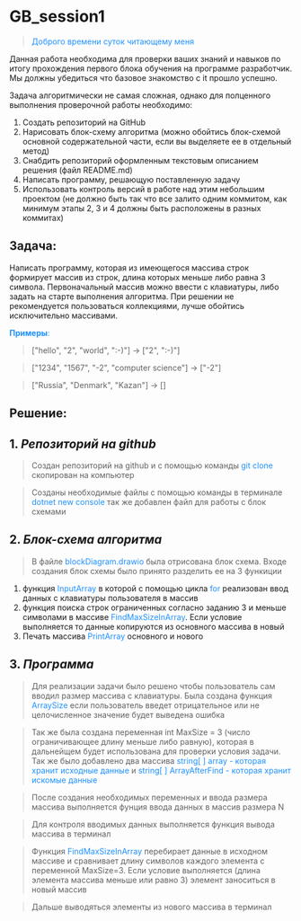 # GB_session1

> <span style="color:Dodgerblue">Доброго времени суток читающему меня</span>

Данная работа необходима для проверки ваших знаний и навыков по итогу прохождения первого блока обучения на программе разработчик. Мы должны убедиться что базовое знакомство с it прошло успешно.

Задача алгоритмически не самая сложная, однако для полценного выполнения проверочной работы необходимо:
1. Создать репозиторий на GitHub
2. Нарисовать блок-схему алгоритма (можно обойтись блок-схемой основной содержательной части, если вы выделяете ее в отдельный метод)
3. Снабдить репозиторий оформленным текстовым описанием решения (файл README.md)
4. Написать программу, решающую поставленную задачу
5. Использовать контроль версий в работе над этим небольшим проектом (не должно быть так что все залито одним коммитом, как минимум этапы 2, 3 и 4 должны быть расположены в разных коммитах)

## Задача:
Написать программу, которая из имеющегося массива строк формирует массив из строк, длина которых меньше либо равна 3 символа. Первоначальный массив можно ввести с клавиатуры, либо задать на старте выполнения алгоритма. При решении не рекомендуется пользоваться коллекциями, лучше обойтись исключительно массивами.

<span style="color:Dodgerblue">**Примеры**:</span>

> ["hello", "2", "world", ":-)"] -> ["2", ":-)"]

> ["1234", "1567", "-2", "computer science"] -> ["-2"]

> ["Russia", "Denmark", "Kazan"] -> []

## Решение:

## 1. ***Репозиторий на github***

> Создан репозиторий на github и с помощью команды <span style="color:Dodgerblue">git clone</span> скопирован на компьютер

> Созданы необходимые файлы с помощью команды в терминале <span style="color:Dodgerblue">dotnet new console</span> так же добавлен файл для работы с блок схемами

## 2. ***Блок-схема алгоритма***

> В файле <span style="color:Dodgerblue">blockDiagram.drawio</span> была отрисована блок схема. Входе создания блок схемы было принято разделить ее на 3 функиции
1. функция <span style="color:Dodgerblue">InputArray</span> в которой с помощью цикла <span style="color:Dodgerblue">for</span> реализован ввод данных с клавиатуры пользователя в массив
2. функция поиска строк ограниченных согласно заданию 3 и меньше символами в массиве <span style="color:Dodgerblue">FindMaxSizeInArray</span>. Если условие выполняется то данные копируются из основного массива в новый
3. Печать массива <span style="color:Dodgerblue">PrintArray</span> основного и нового

## 3. ***Программа***
> Для реализации задачи было решено чтобы пользователь сам вводил размер массива с клавиатуры. Была создана функция <span style="color:Dodgerblue">ArraySize</span> если пользователь введет отрицательное или не целочисленное значение будет выведена ошибка

> Так же была создана переменная int MaxSize = 3 (число ограничивающее длину меньше либо равную), которая в дальнейщем будет использована для проверки условия задачи. Так же было добавлено два массива <span style="color:Dodgerblue">string[ ] array - которая хранит исходные данные</span> и <span style="color:Dodgerblue">string[ ] ArrayAfterFind - которая хранит искомые данные</span>

> После создания необходимых переменных и ввода размера массива выполняется фунция ввода данных в массив размера N

> Для контроля вводимых данных выполняется функция вывода массива в терминал

> Функция <span style="color:Dodgerblue">FindMaxSizeInArray</span> перебирает данные в исходном массиве и сравнивает длину символов каждого элемента с переменной MaxSize=3. Если условие выполняется (длина элемента массива меньше или равно 3) элемент заноситься в новый массив

> Дальше выводяться элементы из нового массива в терминал

